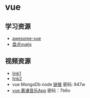 # vue

## 学习资源
- [awesome-vue](https://github.com/vuejs/awesome-vue#libraries--plugins)
- [盘点vuejs](https://segmentfault.com/a/1190000010670186)

## 视频资源
- [link1](http://pan.baidu.com/share/link?shareid=2749094246&uk=1729285047)
- [link2](http://pan.baidu.com/share/link?shareid=2209756193&uk=1816411471)
- vue MongoDb node [链接](https://pan.baidu.com/s/1c2tn0C4) 密码: 947w
- [vue 慕课音乐App](http://pan.baidu.com/s/1o8QF00q) 密码：7b6o

